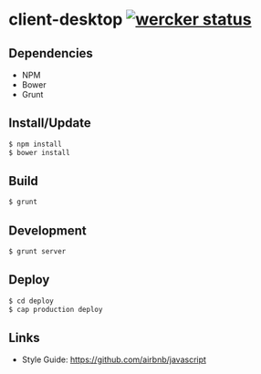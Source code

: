 # client-desktop [![wercker status](https://app.wercker.com/status/632b9941c98f988188237f4395abeade)](https://app.wercker.com/project/bykey/632b9941c98f988188237f4395abeade)

## Dependencies
* NPM
* Bower
* Grunt

## Install/Update
```sh
$ npm install
$ bower install
```

## Build
```sh
$ grunt
```

## Development
```sh
$ grunt server
```

## Deploy
```sh
$ cd deploy
$ cap production deploy
```

## Links

* Style Guide: https://github.com/airbnb/javascript
